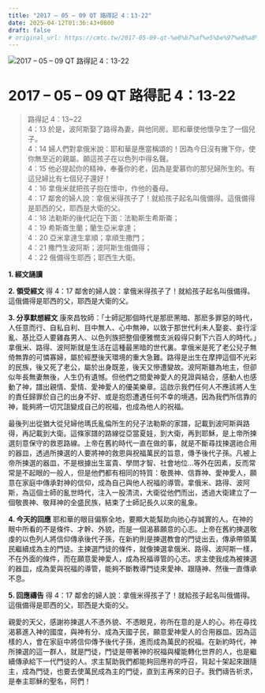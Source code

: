 ```yaml
---
title: "2017 – 05 – 09 QT 路得記 4：13-22"
date: 2025-04-12T01:36:43+0800
draft: false
# original_url: https://cmtc.tw/2017-05-09-qt-%e8%b7%af%e5%be%97%e8%a8%98-4%ef%bc%9a13-22
---
```


![2017 – 05 – 09 QT 路得記 4：13-22](/images/qt.jpg   "2017 – 05 – 09 QT 路得記 4：13-22")

# 2017 – 05 – 09 QT 路得記 4：13-22

> 路得記 4：13\~22  
> 4：13 於是，波阿斯娶了路得為妻，與他同房。耶和華使他懷孕生了一個兒子。  
> 4：14 婦人們對拿俄米說：耶和華是應當稱頌的！因為今日沒有撇下你，使你無至近的親屬。願這孩子在以色列中得名聲。  
> 4：15 他必提起你的精神，奉養你的老，因為是愛慕你的那兒婦所生的。有這兒婦比有七個兒子還好！  
> 4：16 拿俄米就把孩子抱在懷中，作他的養母。  
> 4：17 鄰舍的婦人說：拿俄米得孩子了！就給孩子起名叫俄備得。這俄備得是耶西的父，耶西是大衛的父。  
> 4：18 法勒斯的後代記在下面：法勒斯生希斯崙；  
> 4：19 希斯崙生蘭；蘭生亞米拿達；  
> 4：20 亞米拿達生拿順；拿順生撒門；  
> 4：21 撒門生波阿斯；波阿斯生俄備得；  
> 4：22 俄備得生耶西；耶西生大衛。

**1. 經文誦讀**

**2. 領受經文**
得 4：17 鄰舍的婦人說：拿俄米得孩子了！就給孩子起名叫俄備得。這俄備得是耶西的父，耶西是大衛的父。

**3. 分享默想經文**
康來昌牧師：「士師記那個時代是那麽黑暗、那麽多罪惡的時代，人任意而行、自私自利、目中無人、心中無神，以致于那世代利未人娶妾、妾行淫亂、基比亞人要雞姦男人、以色列族把整個便雅憫支派殺得只剩下六百人的時代。」拿俄米、路得、波阿斯就是生活在這種最黑暗的世代裏。拿俄米是死了老公兒子無倚無靠的可憐寡婦，屬於經歷後天環境的重大急難。路得是出生在摩押這個不光彩的民族，後又死了老公，屬於出身既差，後天又慘遭變故。波阿斯雖為地主，但卻似年長無妻無後，人生仍有遺憾。但他們之間愛神愛人的見證與結合，感動人也感動了神，譜出親情、愛情、愛神愛人的優美樂章。這啟示我們任何人不應該將人生的責任歸罪於自己的出身不好、或是抱怨遭遇任何不幸的境遇，因為我們所信靠的神，能夠將一切咒詛變成自己的祝福，也成為他人的祝福。

最後列出從猶大從兒婦他瑪氏亂倫所生的兒子法勒斯的家譜，記載到波阿斯與路得，再記載到大衛。這條家譜的路線從亞當夏娃，到大衛，再到耶穌，是上帝所揀選刻意保守的救恩路線。上帝在舊約時代一直在做的事，就是不斷尋找揀選祂合用的器皿，透過所揀選的人要將神的救恩與祝福萬民的旨意，傳予後代子孫。凡被上帝所揀選的器皿，不是根據出生富貴、學問才智、社會地位…等外在因素，反而常常是不起眼的一般人，但是他們都有相同的特質：敬畏神、信靠神、愛神愛人，願意在家庭中傳承對神的信仰，成為自己與他人祝福的導管。拿俄米、路得、波阿斯，為這個士師的亂世時代，注入一股清流，大衛從他們而出，透過大衛建立了一個敬畏神、敬拜神的全盛民族，結束了士師記長久以來的亂象。

**4. 今天的回應**
耶和華的眼目偏察全地，要顯大能幫助向祂心存誠實的人。在神的眼中所看的不是條件、才幹、外貌，而是一個渴慕願意的心志。上帝在舊約揀選敬虔的以色列人將信仰傳承後代子孫，在新約則是揀選教會的門徒出去，傳承帶領萬民繼續成為主的門徒。主揀選門徒的條件，就像揀選拿俄米、路得、波阿斯一樣，不在外面的條件，而在願意愛神愛人，成為祝福導管的心志。求主使我成為被揀選的器皿，成為愛與祝福的導管，能夠不斷教導門徒來愛神、跟隨神、然後一直傳承不息。

**5. 回應禱告**
得 4：17 鄰舍的婦人說：拿俄米得孩子了！就給孩子起名叫俄備得。這俄備得是耶西的父，耶西是大衛的父。

親愛的天父，感謝祢揀選人不憑外貌、不憑眼見，祢所在意的是人的心。祢在尋找渴慕進入神的國度，與神有分、成為天國子民，願意愛神愛人的合用器皿。因為這樣的人，會在家庭中將信仰傳予後代子孫，進而成為萬民的祝福。在新約時代，神所揀選的這一群人，就是門徒，門徒是帶著神的祝福與權能轉化世界的人，也是繼續傳承給下一代門徒的人。求主幫助我們都能夠回應祢的呼召，背起十架起來跟隨主，成為門徒，也要去使萬民成為主的門徒，直到主再來的日子。我們禱告祈求，是奉主耶穌的聖名，阿們！
